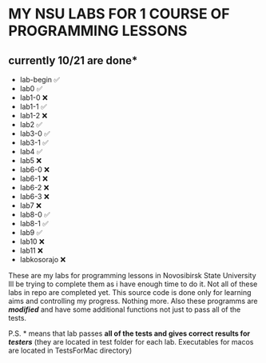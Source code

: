 # **MY NSU LABS FOR 1 COURSE OF PROGRAMMING LESSONS**
## currently 10/21 are done*

- lab-begin ✅
- lab0 ✅
- lab1-0 ❌
- lab1-1 ✅
- lab1-2 ❌
- lab2 ✅
- lab3-0 ✅
- lab3-1 ✅
- lab4 ✅
- lab5 ❌
- lab6-0 ❌
- lab6-1 ❌
- lab6-2 ❌
- lab6-3 ❌
- lab7 ❌
- lab8-0 ✅
- lab8-1 ✅
- lab9 ✅
- lab10 ❌
- lab11 ❌
- labkosorajo ❌

These are my labs for programming lessons in Novosibirsk State University
Ill be trying to complete them as i have enough time to do it.
Not all of these labs in repo are completed yet.
This source code is done only for learning aims and controlling my progress. Nothing more.
Also these programms are **_modified_** and have some additional functions not just to pass all of the tests.

P.S. * means that lab passes **all of the tests and gives correct results for _testers_** (they are located in test folder for each lab. Executables for macos are located in TestsForMac directory)
